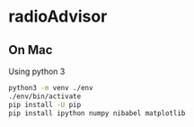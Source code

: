 # radioAdvisor

## On Mac

Using python 3
```bash
python3 -m venv ./env
./env/bin/activate
pip install -U pip
pip install ipython numpy nibabel matplotlib
```
